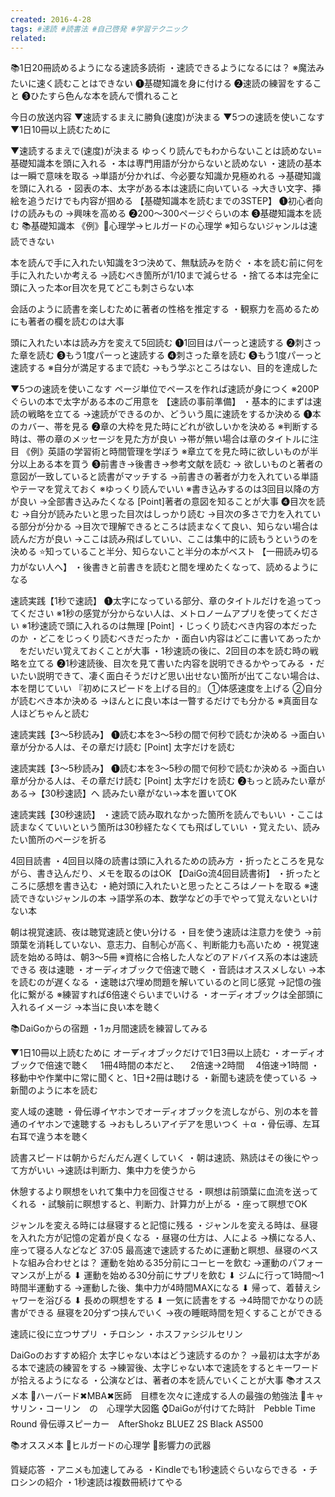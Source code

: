 ```yaml
---
created: 2016-4-28
tags: #速読 #読書法 #自己啓発 #学習テクニック
related:
---
```


📚1日20冊読めるようになる速読多読術
・速読できるようになるには？
※魔法みたいに速く読むことはできない
❶基礎知識を身に付ける
❷速読の練習をすること
❸ひたすら色んな本を読んで慣れること

今日の放送内容
▼速読するまえに勝負(速度)が決まる
▼5つの速読を使いこなす
▼1日10冊以上読むために

▼速読するまえで(速度)が決まる
ゆっくり読んでもわからないことは読めない=基礎知識本を頭に入れる
・本は専門用語が分からないと読めない
・速読の基本は一瞬で意味を取る
→単語が分かれば、今必要な知識か見極めれる
→基礎知識を頭に入れる
・図表の本、太字がある本は速読に向いている
→大きい文字、挿絵を追うだけでも内容が掴める
【基礎知識本を読むまでの3STEP】
❶初心者向けの読みもの
→興味を高める
❷200〜300ページぐらいの本
❸基礎知識本を読む
📚基礎知識本
《例》📘心理学→ヒルガードの心理学
※知らないジャンルは速読できない

本を読んで手に入れたい知識を3つ決めて、無駄読みを防ぐ
・本を読む前に何を手に入れたいか考える
→読むべき箇所が1/10まで減らせる
・捨てる本は完全に頭に入った本or目次を見てどこも刺さらない本

会話のように読書を楽しむために著者の性格を推定する
・観察力を高めるためにも著者の欄を読むのは大事

頭に入れたい本は読み方を変えて5回読む
❶1回目はパーっと速読する
❷刺さった章を読む
❸もう1度パーっと速読する
❹刺さった章を読む
❺もう1度パーっと速読する
※自分が満足するまで読む
→もう学ぶところはない、目的を達成した

▼5つの速読を使いこなす
ページ単位でペースを作れば速読が身につく
※200Pぐらいの本で太字がある本のご用意を
【速読の事前準備】
・基本的にまずは速読の戦略を立てる
→速読ができるのか、どういう風に速読をするか決める
❶本のカバー、帯を見る
❷章の大枠を見た時にどれが欲しいかを決める
※判断する時は、帯の章のメッセージを見た方が良い
→帯が無い場合は章のタイトルに注目
《例》英語の学習術と時間管理を学ぼう
※章立てを見た時に欲しいものが半分以上ある本を買う
❸前書き→後書き→参考文献を読む
→ 欲しいものと著者の意図が一致していると読書がマッチする
→前書きの著者が力を入れている単語やテーマを覚えておく
※ゆっくり読んでいい
※書き込みするのは3回目以降の方が良い
→全部書き込みたくなる
[Point]著者の意図を知ることが大事
❹目次を読む
→自分が読みたいと思った目次はしっかり読む
→目次の多さで力を入れている部分が分かる
→目次で理解できるところは読まなくて良い、知らない場合は読んだ方が良い
→ここは読み飛ばしていい、ここは集中的に読もうというのを決める
⭐️知っていること半分、知らないこと半分の本がベスト
【一冊読み切る力がない人へ】
・後書きと前書きを読むと間を埋めたくなって、読めるようになる

速読実践【1秒で速読】
❶太字になっている部分、章のタイトルだけを追ってってください
※1秒の感覚が分からない人は、メトロノームアプリを使ってください
※1秒速読で頭に入れるのは無理
[Point]
・じっくり読むべき内容の本だったのか
・どこをじっくり読むべきだったか
・面白い内容はどこに書いてあったか
　をだいだい覚えておくことが大事
・1秒速読の後に、2回目の本を読む時の戦略を立てる
❷1秒速読後、目次を見て書いた内容を説明できるかやってみる
・だいたい説明できて、凄く面白そうだけど思い出せない箇所が出てこない場合は、本を閉じていい
『初めにスピードを上げる目的』
①体感速度を上げる
②自分が読むべき本か決める
→ほんとに良い本は一暼するだけでも分かる
※真面目な人ほどちゃんと読む

速読実践【3〜5秒読み】
❶読む本を3〜5秒の間で何秒で読むか決める
→面白い章が分かる人は、その章だけ読む
[Point]
太字だけを読む

速読実践【3〜5秒読み】
❶読む本を3〜5秒の間で何秒で読むか決める
→面白い章が分かる人は、その章だけ読む
[Point]
太字だけを読む
❷もっと読みたい章がある→【30秒速読】へ
読みたい章がない→本を置いてOK

速読実践【30秒速読】
・速読で読み取れなかった箇所を読んでもいい
・ここは読まなくていいという箇所は30秒経たなくても飛ばしていい
・覚えたい、読みたい箇所のページを折る

4回目読書
・4回目以降の読書は頭に入れるための読み方
・折ったところを見ながら、書き込んだり、メモを取るのはOK
【DaiGo流4回目読書術】
・折ったところに感想を書き込む
・絶対頭に入れたいと思ったところはノートを取る
※速読できないジャンルの本
→語学系の本、数学などの手でやって覚えないといけない本

朝は視覚速読、夜は聴覚速読と使い分ける
・目を使う速読は注意力を使う
→前頭葉を消耗していない、意志力、自制心が高く、判断能力も高いため
・視覚速読を始める時は、朝3〜5冊
※資格に合格した人などのアドバイス系の本は速読できる
夜は速聴
・オーディオブックで倍速で聴く
・音読はオススメしない
→本を読むのが遅くなる
・速聴は穴埋め問題を解いているのと同じ感覚
→記憶の強化に繋がる
※練習すれば6倍速ぐらいまでいける
・オーディオブックは全部頭に入れるイメージ
→本当に良い本を聴く

📚DaiGoからの宿題
・1ヵ月間速読を練習してみる

▼1日10冊以上読むために
オーディオブックだけで1日3冊以上読む
・オーディオブックで倍速で聴く
　1冊4時間の本だと、
　2倍速→2時間
　4倍速→1時間
・移動中や作業中に常に聞くと、1日+2冊は聴ける
・新聞も速読を使っている
→新聞のように本を読む

変人域の速聴
・骨伝導イヤホンでオーディオブックを流しながら、別の本を普通のイヤホンで速聴する
→おもしろいアイデアを思いつく
＋α
・骨伝導、左耳右耳で違う本を聴く

読書スピードは朝からだんだん遅くしていく
・朝は速読、熟読はその後にやって方がいい
→速読は判断力、集中力を使うから

休憩するより瞑想をいれて集中力を回復させる
・瞑想は前頭葉に血流を送ってくれる
・試験前に瞑想すると、判断力、計算力が上がる
・座って瞑想でOK

ジャンルを変える時には昼寝すると記憶に残る
・ジャンルを変える時は、昼寝を入れた方が記憶の定着が良くなる
・昼寝の仕方は、人による
→横になる人、座って寝る人などなど
37:05
最高速で速読するために運動と瞑想、昼寝のベストな組み合わせとは？
運動を始める35分前にコーヒーを飲む
→運動のパフォーマンスが上がる
⬇︎
運動を始める30分前にサプリを飲む
⬇︎
ジムに行って1時間〜1時間半運動する
→運動した後、集中力が4時間MAXになる
⬇︎
帰って、着替えシャワーを浴びる
⬇︎
長めの瞑想をする
⬇︎
一気に読書をする
→4時間でかなりの読書ができる
昼寝を20分ずつ挟んでいく
→夜の睡眠時間を短くすることができる

速読に役に立つサプリ
・チロシン
・ホスファシジルセリン

DaiGoのおすすめ紹介
太字じゃない本はどう速読するのか？
→最初は太字がある本で速読の練習をする
→練習後、太字じゃない本で速読をするとキーワードが拾えるようになる
・公演などは、著者の本を読んでいくことが大事
📚オススメ本
📘ハーバード✖︎MBA✖︎医師　目標を次々に達成する人の最強の勉強法
📘キャサリン・コーリン　の　心理学大図鑑
⌚️DaiGoが付けてた時計　Pebble Time Round
骨伝導スピーカー　AfterShokz BLUEZ 2S Black AS500

📚オススメ本
📘ヒルガードの心理学
📘影響力の武器

質疑応答
・アニメも加速してみる
・Kindleでも1秒速読ぐらいならできる
・チロシンの紹介
・1秒速読は複数冊続けてやる

